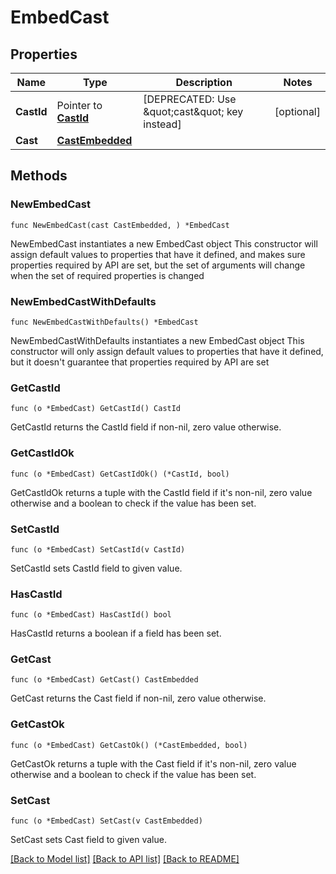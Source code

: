 # EmbedCast

## Properties

Name | Type | Description | Notes
------------ | ------------- | ------------- | -------------
**CastId** | Pointer to [**CastId**](CastId.md) | [DEPRECATED: Use \&quot;cast\&quot; key instead] | [optional] 
**Cast** | [**CastEmbedded**](CastEmbedded.md) |  | 

## Methods

### NewEmbedCast

`func NewEmbedCast(cast CastEmbedded, ) *EmbedCast`

NewEmbedCast instantiates a new EmbedCast object
This constructor will assign default values to properties that have it defined,
and makes sure properties required by API are set, but the set of arguments
will change when the set of required properties is changed

### NewEmbedCastWithDefaults

`func NewEmbedCastWithDefaults() *EmbedCast`

NewEmbedCastWithDefaults instantiates a new EmbedCast object
This constructor will only assign default values to properties that have it defined,
but it doesn't guarantee that properties required by API are set

### GetCastId

`func (o *EmbedCast) GetCastId() CastId`

GetCastId returns the CastId field if non-nil, zero value otherwise.

### GetCastIdOk

`func (o *EmbedCast) GetCastIdOk() (*CastId, bool)`

GetCastIdOk returns a tuple with the CastId field if it's non-nil, zero value otherwise
and a boolean to check if the value has been set.

### SetCastId

`func (o *EmbedCast) SetCastId(v CastId)`

SetCastId sets CastId field to given value.

### HasCastId

`func (o *EmbedCast) HasCastId() bool`

HasCastId returns a boolean if a field has been set.

### GetCast

`func (o *EmbedCast) GetCast() CastEmbedded`

GetCast returns the Cast field if non-nil, zero value otherwise.

### GetCastOk

`func (o *EmbedCast) GetCastOk() (*CastEmbedded, bool)`

GetCastOk returns a tuple with the Cast field if it's non-nil, zero value otherwise
and a boolean to check if the value has been set.

### SetCast

`func (o *EmbedCast) SetCast(v CastEmbedded)`

SetCast sets Cast field to given value.



[[Back to Model list]](../README.md#documentation-for-models) [[Back to API list]](../README.md#documentation-for-api-endpoints) [[Back to README]](../README.md)


